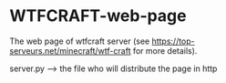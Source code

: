 # WTFCRAFT-web-page
The web page of wtfcraft server (see https://top-serveurs.net/minecraft/wtf-craft for more details).

server.py --> the file who will distribute the page in http

